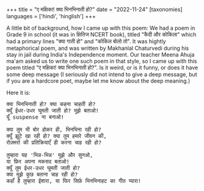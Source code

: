 +++
title = "ए मक्षिका! क्या भिनभिनाती हो?"
date = "2022-11-24"
[taxonomies]
languages = ['hindi', 'hinglish']
+++

A little bit of background, how I came up with this poem:
We had a poem in Grade 9 in school (it was in क्षितिज NCERT book), titled "कैदी और कोकिला" which had a primary lines "क्या गाती हो" and "कोकिल बोलो तो". It was hightly metaphorical poem, and was written by Makhanlal Chaturvedi during his stay in jail during India's Independence moment. Our teacher Meena Ahuja ma'am asked us to write one such poem in that style, so I came up with this poem titled "ए मक्षिका! क्या भिनभिनाती हो?". Is it weird, or is it funny, or does it have some deep message (I seriously did not intend to give a deep message, but if you are a hardcore poet, maybe let me know about the deep meaning.)
<!-- more -->

Here it is:

<pre>
क्या भिनभिनाती हो? क्या कहना चाहती हो?
क्यूँ ईधर-उधर घूमती जाती हो? मुझे बताओ!
यूँ suspense ना बनाओ!

क्या तुम भी बोर होकर ही, भिनभिना रही हो?
क्यूँ झूटे खा रही हो? क्या तुम हमारे जीवन की,
रोज़मर्रा की प्रतिक्रियाएँ ही करना चाह रही हो?

तुम्हारा यह 'भिन्न-भिन्न' मुझे और सुनओ,
या फ़िर अपना मकसद बताओ!
क्यूँ तुम ईधर-उधर घूमती जाती हो?
क्या मुझे कुछ बताना चाह रही हो?
कहाँ है तुम्हारा ईशारा, या फिर सिर्फ़ भिनभिनाहट का गीत प्यारा!
</pre>

